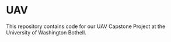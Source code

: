 # UAV
This repository contains code for our UAV Capstone Project at the University of Washington Bothell.
